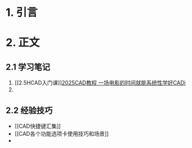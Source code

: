 # 1. 引言 

# 2. 正文 
## 2.1 学习笔记 
1. [[2.5HCAD入门课]][2025CAD教程 一场电影的时间就能系统性学好CADi](https://www.bilibili.com/video/BV1Hw411s7FQ/?spm_id_from=333.337.search-card.all.click&vd_source=d1167fc706d8bb4a356a82d19d9d3304)
2. 

## 2.2 经验技巧 
- [[CAD快捷键汇集]]
- [[CAD各个功能选项卡使用技巧和场景]]
- 

